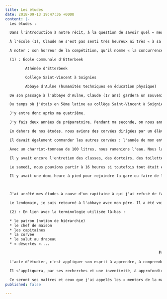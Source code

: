```yaml
---
title: Les études
date: 2018-09-13 19:47:36 +0000
content: |-
  Les études :

  Dans l'introduction à notre récit, à la question de savoir quel « message »Claude voulait-il transmettre aux jeunes générations, il y a, entre autre, « s'intéresser aux études », celle de l'école et, surtout, celle de la vie.

  À l'école (1), Claude ne s'est pas senti très heureux ni très « à sa place ». Les raisons de ce manque de goût, d'intérêt pour l'apprentissage purement scolaire sont d'ordre familial et personnel. Elles ont été évoquées comme un regret toujours présent (et ce, malgré les belles réussites futures) mais relèvent de la sphère privée...

  A noter : son horreur de la compétition, qu'il nomme « la concurrence »...

  (1) : École communale d'Etterbeek

         Athénée d'Etterbeek

         Collège Saint-Vincent à Soignies

         Abbaye d'Aulne (humanités techniques en éducation physique)

  De son passage à l'abbaye d'Aulne, Claude (17 ans) gardera un souvenir marquant. Cet institut de haute réputation fonctionne selon un système très particulier, que l'on pourrait qualifier de « militrice » (2). Le témoignage qu'en donne Claude à travers ces quelques notes décrit des pratiques d'une époque révolue (en Belgique en tout cas) que nos jeunes enfants ne pourraient même pas imaginer !

  Du temps où j'étais en 5ème latine au collège Saint-Vincent à Soignies, le professeur de gymnastique m'a conseillé de terminer mes moyennes et d'entrer en préparatoire (1 ou 2 ans) pour les études de professeur de gymnastique à l'abbaye.

  J'y entre donc après ma quatrième.

  J'y fais deux années de préparatoire. Pendant ma seconde, on nous annonce qu'il faudra faire une troisième année. C'est très décourageant vu le régime qu'on nous imposait... !

  En dehors de nos études, nous avions des corvées dirigées par un élève de première régence, « le capitaine », responsable de la régie de toute la journée de 75 élèves. Il devait s'occuper du lever, diriger la gymnastique matinale, et, en ce qui concernait les repas, dresser les tables avec son équipe, couper les pains et faire la vaisselle.

  Il devait également commander les autres corvées : l'année de mon entrée, il n'y avait pas d'eau courante. Nous devions alors aller plusieurs fois par jour à une distance de 500 mètres où il y avait une pompe.

  Avec un charriot-tonneau de 100 litres, nous ramenions l'eau. Nous la montions au premier étage pour la verser avec des seaux dans un fût relié à la cuisine de l'école.

  Il y avait encore l'entretien des classes, des dortoirs, des toilettes « à pédales », de la salle de gymnastique...

  Le samedi, nous pouvions partir à 16 heures si toutefois tout était en ordre... !

  Il y avait une demi-heure à pied pour rejoindre la gare ou faire de l'auto-stop pour rentrer directement à la maison.

                                                                           32

  J'ai arrêté mes études à cause d'un capitaine à qui j'ai refusé de faire une corvée parce que j'avais déjà des activités pour la communauté. Il m'a alors fait supprimer mon week-end...et moi, j'ai déserté... !

  Le lendemain, je suis retourné à l'abbaye avec mon père. Il a été voir le Patron seul. Après un long moment,il est revenu en me disant : « Va chercher toutes tes affaires, l'école, c'est fini pour toi. Tu as quinze jours pour trouver du travail, mais pas au Lavoir ! ».

  (2) : En lien avec la terminologie utilisée là-bas :

  * le patron (notion de hiérarchie)
  * le chef de maison 
  * les capitaines
  * la corvée
  * le salut au drapeau
  * « désertés »....

                                                                     Étudier, ce sera pourtant ce à quoi Claude s'appliquera tout au long de sa vie professionnelle.

  L'acte d'étudier, c'est appliquer son esprit à apprendre, à comprendre, à connaître.

  Il s'appliquera, par ses recherches et une inventivité, à approfondir les différents domaines d'activités auxquels il sera confronté. Jusqu'à ces rencontres et ces échanges de haut niveau avec des professeurs d'Université.

  Ce seront ses maîtres et ceux que j'ai appelés les « mentors de la maturité ». 
published: false

---
```

